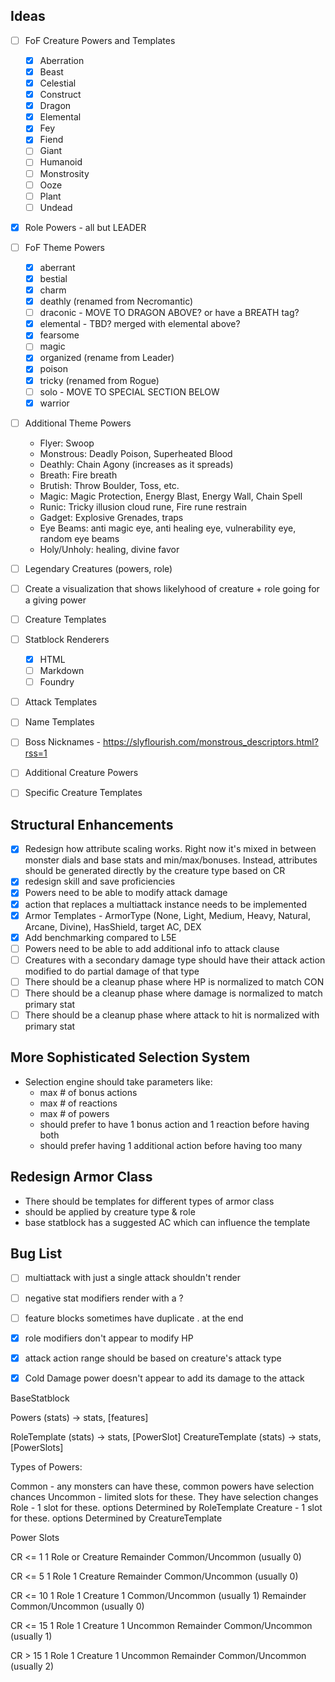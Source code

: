 
## Ideas

- [ ] FoF Creature Powers and Templates
  - [x] Aberration
  - [x] Beast
  - [x] Celestial
  - [x] Construct
  - [x] Dragon
  - [x] Elemental
  - [x] Fey
  - [x] Fiend
  - [ ] Giant
  - [ ] Humanoid
  - [ ] Monstrosity
  - [ ] Ooze
  - [ ] Plant
  - [ ] Undead
- [x] Role Powers - all but LEADER
- [ ] FoF Theme Powers
  - [x] aberrant
  - [x] bestial
  - [x] charm
  - [x] deathly (renamed from Necromantic)
  - [ ] draconic - MOVE TO DRAGON ABOVE? or have a BREATH tag?
  - [x] elemental - TBD? merged with elemental above?
  - [x] fearsome
  - [ ] magic
  - [x] organized (rename from Leader)
  - [x] poison
  - [x] tricky (renamed from Rogue)
  - [ ] solo - MOVE TO SPECIAL SECTION BELOW
  - [x] warrior
- [ ] Additional Theme Powers
  - Flyer: Swoop
  - Monstrous: Deadly Poison, Superheated Blood
  - Deathly: Chain Agony (increases as it spreads)
  - Breath: Fire breath
  - Brutish: Throw Boulder, Toss, etc.
  - Magic: Magic Protection, Energy Blast, Energy Wall, Chain Spell
  - Runic: Tricky illusion cloud rune, Fire rune restrain
  - Gadget: Explosive Grenades, traps
  - Eye Beams: anti magic eye, anti healing eye, vulnerability eye, random eye beams
  - Holy/Unholy: healing, divine favor
- [ ] Legendary Creatures (powers, role)
- [ ] Create a visualization that shows likelyhood of creature + role going for a giving power
- [ ] Creature Templates
- [ ] Statblock Renderers
  - [x] HTML
  - [ ] Markdown
  - [ ] Foundry
- [ ] Attack Templates
- [ ] Name Templates
- [ ] Boss Nicknames - https://slyflourish.com/monstrous_descriptors.html?rss=1
- [ ] Additional Creature Powers
- [ ] Specific Creature Templates


## Structural Enhancements

- [x] Redesign how attribute scaling works. Right now it's mixed in between monster dials and base stats and min/max/bonuses. Instead, attributes should be generated directly by the creature type based on CR
- [x] redesign skill and save proficiencies
- [x] Powers need to be able to modify attack damage
- [x] action that replaces a multiattack instance needs to be implemented
- [x] Armor Templates - ArmorType (None, Light, Medium, Heavy, Natural, Arcane, Divine), HasShield, target AC, DEX
- [x] Add benchmarking compared to L5E
- [ ] Powers need to be able to add additional info to attack clause
- [ ] Creatures with a secondary damage type should have their attack action modified to do partial damage of that type
- [ ] There should be a cleanup phase where HP is normalized to match CON
- [ ] There should be a cleanup phase where damage is normalized to match primary stat
- [ ] There should be a cleanup phase where attack to hit is normalized with primary stat

## More Sophisticated Selection System

- Selection engine should take parameters like:
  - max # of bonus actions
  - max # of reactions
  - max # of powers
  - should prefer to have 1 bonus action and 1 reaction before having both
  - should prefer having 1 additional action before having too many

## Redesign Armor Class
  - There should be templates for different types of armor class
  - should be applied by creature type & role
  - base statblock has a suggested AC which can influence the template


## Bug List

- [ ] multiattack with just a single attack shouldn't render
- [ ] negative stat modifiers render with a ?
- [ ] feature blocks sometimes have duplicate . at the end
- [x] role modifiers don't appear to modify HP
- [x] attack action range should be based on creature's attack type
- [x] Cold Damage power doesn't appear to add its damage to the attack



BaseStatblock

Powers (stats) -> stats, [features]

RoleTemplate (stats) -> stats, [PowerSlot]
CreatureTemplate (stats) -> stats, [PowerSlots]


Types of Powers:

Common - any monsters can have these, common powers have selection chances
Uncommon - limited slots for these. They have selection changes
Role - 1 slot for these. options Determined by RoleTemplate
Creature - 1 slot for these. options Determined by CreatureTemplate

Power Slots

CR <= 1
  1 Role or Creature
  Remainder Common/Uncommon (usually 0)

CR <= 5
  1 Role
  1 Creature
  Remainder Common/Uncommon (usually 0)

CR <= 10
  1 Role
  1 Creature
  1 Common/Uncommon (usually 1)
  Remainder Common/Uncommon (usually 0)

CR <= 15
  1 Role
  1 Creature
  1 Uncommon
  Remainder Common/Uncommon (usually 1)

CR > 15
  1 Role
  1 Creature
  1 Uncommon
  Remainder Common/Uncommon (usually 2)
